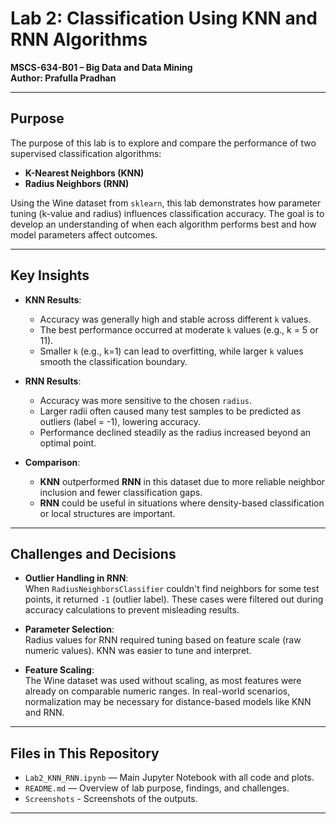 # Lab 2: Classification Using KNN and RNN Algorithms  
**MSCS-634-B01 – Big Data and Data Mining**  
**Author: Prafulla Pradhan**

---

## Purpose

The purpose of this lab is to explore and compare the performance of two supervised classification algorithms:  
- **K-Nearest Neighbors (KNN)**  
- **Radius Neighbors (RNN)**  

Using the Wine dataset from `sklearn`, this lab demonstrates how parameter tuning (k-value and radius) influences classification accuracy. The goal is to develop an understanding of when each algorithm performs best and how model parameters affect outcomes.

---

## Key Insights

- **KNN Results**:
  - Accuracy was generally high and stable across different `k` values.
  - The best performance occurred at moderate `k` values (e.g., k = 5 or 11).
  - Smaller `k` (e.g., k=1) can lead to overfitting, while larger `k` values smooth the classification boundary.

- **RNN Results**:
  - Accuracy was more sensitive to the chosen `radius`.
  - Larger radii often caused many test samples to be predicted as outliers (label = -1), lowering accuracy.
  - Performance declined steadily as the radius increased beyond an optimal point.

- **Comparison**:
  - **KNN** outperformed **RNN** in this dataset due to more reliable neighbor inclusion and fewer classification gaps.
  - **RNN** could be useful in situations where density-based classification or local structures are important.

---

## Challenges and Decisions

- **Outlier Handling in RNN**:  
  When `RadiusNeighborsClassifier` couldn't find neighbors for some test points, it returned `-1` (outlier label). These cases were filtered out during accuracy calculations to prevent misleading results.

- **Parameter Selection**:  
  Radius values for RNN required tuning based on feature scale (raw numeric values). KNN was easier to tune and interpret.

- **Feature Scaling**:  
  The Wine dataset was used without scaling, as most features were already on comparable numeric ranges. In real-world scenarios, normalization may be necessary for distance-based models like KNN and RNN.

---

## Files in This Repository

- `Lab2_KNN_RNN.ipynb` — Main Jupyter Notebook with all code and plots.
- `README.md` — Overview of lab purpose, findings, and challenges.
- `Screenshots` - Screenshots of the outputs.

---


